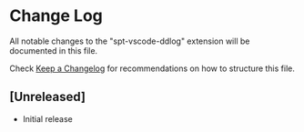 # Change Log

All notable changes to the "spt-vscode-ddlog" extension will be documented in this file.

Check [Keep a Changelog](http://keepachangelog.com/) for recommendations on how to structure this file.

## [Unreleased]

- Initial release